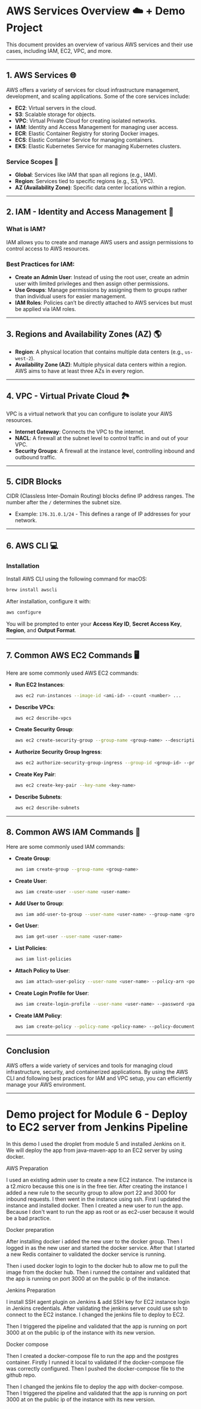 
# AWS Services Overview ☁️ + Demo Project

This document provides an overview of various AWS services and their use cases, including IAM, EC2, VPC, and more.

---

## 1. AWS Services 🌐

AWS offers a variety of services for cloud infrastructure management, development, and scaling applications. Some of the core services include:

- **EC2**: Virtual servers in the cloud.
- **S3**: Scalable storage for objects.
- **VPC**: Virtual Private Cloud for creating isolated networks.
- **IAM**: Identity and Access Management for managing user access.
- **ECR**: Elastic Container Registry for storing Docker images.
- **ECS**: Elastic Container Service for managing containers.
- **EKS**: Elastic Kubernetes Service for managing Kubernetes clusters.

### Service Scopes 🔄

- **Global**: Services like IAM that span all regions (e.g., IAM).
- **Region**: Services tied to specific regions (e.g., S3, VPC).
- **AZ (Availability Zone)**: Specific data center locations within a region.

---

## 2. IAM - Identity and Access Management 🔑

### What is IAM?

IAM allows you to create and manage AWS users and assign permissions to control access to AWS resources.

### Best Practices for IAM:

- **Create an Admin User**: Instead of using the root user, create an admin user with limited privileges and then assign other permissions.
- **Use Groups**: Manage permissions by assigning them to groups rather than individual users for easier management.
- **IAM Roles**: Policies can’t be directly attached to AWS services but must be applied via IAM roles.
  
---

## 3. Regions and Availability Zones (AZ) 🌎

- **Region**: A physical location that contains multiple data centers (e.g., `us-west-2`).
- **Availability Zone (AZ)**: Multiple physical data centers within a region. AWS aims to have at least three AZs in every region.

---

## 4. VPC - Virtual Private Cloud 🏞️

VPC is a virtual network that you can configure to isolate your AWS resources.

- **Internet Gateway**: Connects the VPC to the internet.
- **NACL**: A firewall at the subnet level to control traffic in and out of your VPC.
- **Security Groups**: A firewall at the instance level, controlling inbound and outbound traffic.

---

## 5. CIDR Blocks

CIDR (Classless Inter-Domain Routing) blocks define IP address ranges. The number after the `/` determines the subnet size.

- Example: `176.31.0.1/24` - This defines a range of IP addresses for your network.

---

## 6. AWS CLI  💻

### Installation

Install AWS CLI using the following command for macOS:

```bash
brew install awscli
```

After installation, configure it with:

```bash
aws configure
```

You will be prompted to enter your **Access Key ID**, **Secret Access Key**, **Region**, and **Output Format**.

---

## 7. Common AWS EC2 Commands 🖥️

Here are some commonly used AWS EC2 commands:

- **Run EC2 Instances**:

    ```bash
    aws ec2 run-instances --image-id <ami-id> --count <number> ...
    ```

- **Describe VPCs**:

    ```bash
    aws ec2 describe-vpcs
    ```

- **Create Security Group**:

    ```bash
    aws ec2 create-security-group --group-name <group-name> --description <description>
    ```

- **Authorize Security Group Ingress**:

    ```bash
    aws ec2 authorize-security-group-ingress --group-id <group-id> --protocol tcp --port 22 --cidr <cidr-block>
    ```

- **Create Key Pair**:

    ```bash
    aws ec2 create-key-pair --key-name <key-name>
    ```

- **Describe Subnets**:

    ```bash
    aws ec2 describe-subnets
    ```

---

## 8. Common AWS IAM Commands  🔐

Here are some commonly used IAM commands:

- **Create Group**:

    ```bash
    aws iam create-group --group-name <group-name>
    ```

- **Create User**:

    ```bash
    aws iam create-user --user-name <user-name>
    ```

- **Add User to Group**:

    ```bash
    aws iam add-user-to-group --user-name <user-name> --group-name <group-name>
    ```

- **Get User**:

    ```bash
    aws iam get-user --user-name <user-name>
    ```

- **List Policies**:

    ```bash
    aws iam list-policies
    ```

- **Attach Policy to User**:

    ```bash
    aws iam attach-user-policy --user-name <user-name> --policy-arn <policy-arn>
    ```

- **Create Login Profile for User**:

    ```bash
    aws iam create-login-profile --user-name <user-name> --password <password>
    ```

- **Create IAM Policy**:

    ```bash
    aws iam create-policy --policy-name <policy-name> --policy-document <json-policy-document>
    ```

---

## Conclusion

AWS offers a wide variety of services and tools for managing cloud infrastructure, security, and containerized applications. By using the AWS CLI and following best practices for IAM and VPC setup, you can efficiently manage your AWS environment.

---

# Demo project for Module 6 - Deploy to EC2 server from Jenkins Pipeline

In this demo I used the droplet from module 5 and installed Jenkins on it. We will deploy the app from java-maven-app to an EC2 server by using docker.

AWS Preparation

I used an existing admin user to create a new EC2 instance. The instance is a t2.micro because this one is in the free tier. After creating the instance I added a new rule to the security group to allow port 22 and 3000 for inbound requests. I then went in the instance using ssh. First I updated the instance and installed docker. Then I created a new user to run the app. Because I don't want to run the app as root or as ec2-user because it would be a bad practice.

Docker preparation

After installing docker i added the new user to the docker group. Then I logged in as the new user and started the docker service. After that I started a new Redis container to validated the docker service is running.

Then i used docker login to login to the docker hub to allow me to pull the image from the docker hub. Then i runned the container and validated that the app is running on port 3000 at on the public ip of the instance.

Jenkins Preparation

I install SSH agent plugin on Jenkins & add SSH key for EC2 instance login in Jenkins credentials. After validating the jenkins server could use ssh to connect to the EC2 instance. I changed the jenkins file to deploy to EC2.

Then I triggered the pipeline and validated that the app is running on port 3000 at on the public ip of the instance with its new version.

Docker compose

Then I created a docker-compose file to run the app and the postgres container. Firstly I runned it local to validated if the docker-compose file was correctly configured. Then I pushed the docker-compose file to the github repo.

Then I changed the jenkins file to deploy the app with docker-compose. Then I triggered the pipeline and validated that the app is running on port 3000 at on the public ip of the instance with its new version.
